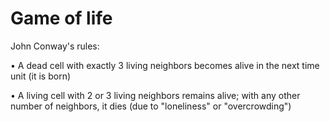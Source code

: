 # Game of life
John Conway's rules:

• A dead cell with exactly 3 living neighbors becomes alive in the next time unit (it is born)

• A living cell with 2 or 3 living neighbors remains alive; with any other number of neighbors, it dies (due to "loneliness" or "overcrowding")
